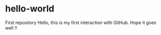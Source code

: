 # hello-world
First repository
Hello, this is my first interaction with GitHub.
Hope it goes well !!
